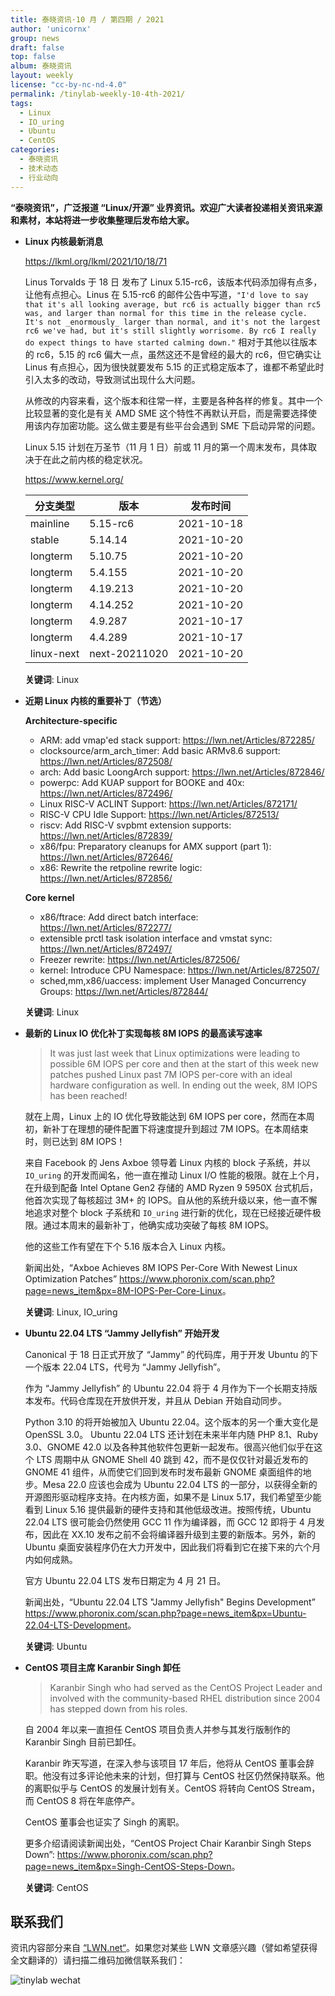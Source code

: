 ```yaml
---
title: 泰晓资讯·10 月 / 第四期 / 2021
author: 'unicornx'
group: news
draft: false
top: false
album: 泰晓资讯
layout: weekly
license: "cc-by-nc-nd-4.0"
permalink: /tinylab-weekly-10-4th-2021/
tags:
  - Linux
  - IO_uring
  - Ubuntu
  - CentOS
categories:
  - 泰晓资讯
  - 技术动态
  - 行业动向
---
```


**“泰晓资讯”，广泛报道 “Linux/开源” 业界资讯。欢迎广大读者投递相关资讯来源和素材，本站将进一步收集整理后发布给大家。**

- **Linux 内核最新消息**

    <https://lkml.org/lkml/2021/10/18/71>

    Linus Torvalds 于 18 日 发布了 Linux 5.15-rc6，该版本代码添加得有点多，让他有点担心。Linus 在 5.15-rc6 的邮件公告中写道，`"I'd love to say that it's all looking average, but rc6 is actually bigger than rc5 was, and larger than normal for this time in the release cycle. It's not _enormously_ larger than normal, and it's not the largest rc6 we've had, but it's still slightly worrisome. By rc6 I really do expect things to have started calming down."` 相对于其他以往版本的 rc6，5.15 的 rc6 偏大一点，虽然这还不是曾经的最大的 rc6，但它确实让 Linus 有点担心，因为很快就要发布 5.15 的正式稳定版本了，谁都不希望此时引入太多的改动，导致测试出现什么大问题。

    从修改的内容来看，这个版本和往常一样，主要是各种各样的修复。其中一个比较显著的变化是有关 AMD SME 这个特性不再默认开启，而是需要选择使用该内存加密功能。这么做主要是有些平台会遇到 SME 下启动异常的问题。

    Linux 5.15 计划在万圣节（11 月 1 日）前或 11 月的第一个周末发布，具体取决于在此之前内核的稳定状况。 

    <https://www.kernel.org/>

    |分支类型        |版本            |发布时间  |
    |----------------|----------------|----------|
    |mainline        |5.15-rc6        |2021-10-18|
    |stable          |5.14.14         |2021-10-20|
    |longterm        |5.10.75         |2021-10-20|
    |longterm        |5.4.155         |2021-10-20|
    |longterm        |4.19.213        |2021-10-20|
    |longterm        |4.14.252        |2021-10-20|
    |longterm        |4.9.287         |2021-10-17|
    |longterm        |4.4.289         |2021-10-17|
    |linux-next      |next-20211020   |2021-10-20|

    **关键词**: Linux

- **近期 Linux 内核的重要补丁（节选）**

    **Architecture-specific**

    - ARM: add vmap'ed stack support: <https://lwn.net/Articles/872285/>
    - clocksource/arm_arch_timer: Add basic ARMv8.6 support: <https://lwn.net/Articles/872508/>
    - arch: Add basic LoongArch support: <https://lwn.net/Articles/872846/>
    - powerpc: Add KUAP support for BOOKE and 40x: <https://lwn.net/Articles/872496/>
    - Linux RISC-V ACLINT Support: <https://lwn.net/Articles/872171/>
    - RISC-V CPU Idle Support: <https://lwn.net/Articles/872513/>
    - riscv: Add RISC-V svpbmt extension supports: <https://lwn.net/Articles/872839/>
    - x86/fpu: Preparatory cleanups for AMX support (part 1): <https://lwn.net/Articles/872646/>
    - x86: Rewrite the retpoline rewrite logic: <https://lwn.net/Articles/872856/>

    **Core kernel**

    - x86/ftrace: Add direct batch interface: <https://lwn.net/Articles/872277/>
    - extensible prctl task isolation interface and vmstat sync: <https://lwn.net/Articles/872497/>
    - Freezer rewrite: <https://lwn.net/Articles/872506/>
    - kernel: Introduce CPU Namespace: <https://lwn.net/Articles/872507/>
    - sched,mm,x86/uaccess: implement User Managed Concurrency Groups: <https://lwn.net/Articles/872844/>

    **关键词**: Linux

- **最新的 Linux IO 优化补丁实现每核 8M IOPS 的最高读写速率**

    > It was just last week that Linux optimizations were leading to possible 6M IOPS per core and then at the start of this week new patches pushed Linux past 7M IOPS per-core with an ideal hardware configuration as well. In ending out the week, 8M IOPS has been reached!

    就在上周，Linux 上的 IO 优化导致能达到 6M IOPS per core，然而在本周初，新补丁在理想的硬件配置下将速度提升到超过 7M IOPS。在本周结束时，则已达到 8M IOPS！

    来自 Facebook 的 Jens Axboe 领导着 Linux 内核的 block 子系统，并以 `IO_uring` 的开发而闻名，他一直在推动 Linux I/O 性能的极限。就在上个月，在升级到配备 Intel Optane Gen2 存储的 AMD Ryzen 9 5950X 台式机后，他首次实现了每核超过 3M+ 的 IOPS。自从他的系统升级以来，他一直不懈地追求对整个 block 子系统和 `IO_uring` 进行新的优化，现在已经接近硬件极限。通过本周末的最新补丁，他确实成功突破了每核 8M IOPS。
    
    他的这些工作有望在下个 5.16 版本合入 Linux 内核。

    新闻出处，“Axboe Achieves 8M IOPS Per-Core With Newest Linux Optimization Patches” <https://www.phoronix.com/scan.php?page=news_item&px=8M-IOPS-Per-Core-Linux>。

    **关键词**: Linux, IO_uring

- **Ubuntu 22.04 LTS “Jammy Jellyfish” 开始开发**

    Canonical 于 18 日正式开放了 “Jammy” 的代码库，用于开发 Ubuntu 的下一个版本 22.04 LTS，代号为 “Jammy Jellyfish”。

    作为 “Jammy Jellyfish” 的 Ubuntu 22.04 将于 4 月作为下一个长期支持版本发布。代码仓库现在开放供开发，并且从 Debian 开始自动同步。

    Python 3.10 的将开始被加入 Ubuntu 22.04。这个版本的另一个重大变化是 OpenSSL 3.0。 Ubuntu 22.04 LTS 还计划在未来半年内随 PHP 8.1、Ruby 3.0、GNOME 42.0 以及各种其他软件包更新一起发布。很高兴他们似乎在这个 LTS 周期中从 GNOME Shell 40 跳到 42，而不是仅仅针对最近发布的 GNOME 41 组件，从而使它们回到发布时发布最新 GNOME 桌面组件的地步。Mesa 22.0 应该也会成为 Ubuntu 22.04 LTS 的一部分，以获得全新的开源图形驱动程序支持。在内核方面，如果不是 Linux 5.17，我们希望至少能看到 Linux 5.16 提供最新的硬件支持和其他低级改进。按照传统，Ubuntu 22.04 LTS 很可能会仍然使用 GCC 11 作为编译器，而 GCC 12 即将于 4 月发布，因此在 XX.10 发布之前不会将编译器升级到主要的新版本。另外，新的 Ubuntu 桌面安装程序仍在大力开发中，因此我们将看到它在接下来的六个月内如何成熟。

    官方 Ubuntu 22.04 LTS 发布日期定为 4 月 21 日。

    新闻出处，“Ubuntu 22.04 LTS "Jammy Jellyfish" Begins Development” <https://www.phoronix.com/scan.php?page=news_item&px=Ubuntu-22.04-LTS-Development>。

    **关键词**: Ubuntu

- **CentOS 项目主席 Karanbir Singh 卸任**

    > Karanbir Singh who had served as the CentOS Project Leader and involved with the community-based RHEL distribution since 2004 has stepped down from his roles.

    自 2004 年以来一直担任 CentOS 项目负责人并参与其发行版制作的 Karanbir Singh 目前已卸任。

    Karanbir 昨天写道，在深入参与该项目 17 年后，他将从 CentOS 董事会辞职。他没有过多评论他未来的计划，但打算与 CentOS 社区仍然保持联系。他的离职似乎与 CentOS 的发展计划有关。CentOS 将转向 CentOS Stream，而 CentOS 8 将在年底停产。

    CentOS 董事会也证实了 Singh 的离职。 

    更多介绍请阅读新闻出处，“CentOS Project Chair Karanbir Singh Steps Down”: <https://www.phoronix.com/scan.php?page=news_item&px=Singh-CentOS-Steps-Down>。

    **关键词**: CentOS

## 联系我们

资讯内容部分来自 [“LWN.net“](https://lwn.net/)。如果您对某些 LWN 文章感兴趣（譬如希望获得全文翻译的）请扫描二维码加微信联系我们：

![tinylab wechat](/images/wechat/tinylab.jpg)
